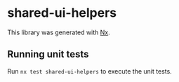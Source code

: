 # shared-ui-helpers

This library was generated with [Nx](https://nx.dev).

## Running unit tests

Run `nx test shared-ui-helpers` to execute the unit tests.
